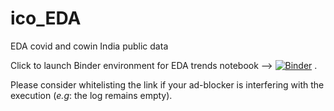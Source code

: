 # ico_EDA
EDA covid and cowin India public data

Click to launch Binder environment for EDA trends notebook --> 
[![Binder](https://mybinder.org/badge_logo.svg)](https://mybinder.org/v2/gh/beto-Sibileau/ico_EDA/master?filepath=EDA_covid19_trends.ipynb) .

Please consider whitelisting the link if your ad-blocker is interfering with the execution (*e.g*: the log remains empty).

<!---
Once Binder has been launched: Jupyter notebooks could be interactively evaluated in a temporary environment.
-->
